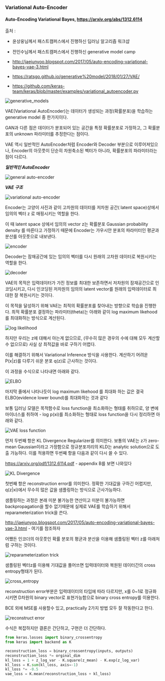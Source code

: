 ### Variational Auto-Encoder 

#### Auto-Encoding Variational Bayes, https://arxiv.org/abs/1312.6114

출처 : 
* 윤상웅님께서 패스트캠퍼스에서 진행하신 딥러닝 알고리즘 워크샵

* 전인수님께서 패스트캠퍼스에서 진행하신 generative model camp

* http://jaejunyoo.blogspot.com/2017/05/auto-encoding-variational-bayes-vae-3.html

* https://ratsgo.github.io/generative%20model/2018/01/27/VAE/

* https://github.com/keras-team/keras/blob/master/examples/variational_autoencoder.py



![generative_models](/generative_models.png)

VAE(Variational AutoEncoder)는 데이터가 생성되는 과정(확률분포)을 학습하는 generative model 중 한가지이다.

GAN과 다른 점은 데이터가 분포되어 있는 공간을 특정 확률분포로 가정하고, 그 확률분포의 unknown 파라미터를 추정한다는 점이다.

VAE 역시 일반적인 AutoEncoder처럼 Encoder와 Decoder 부분으로 이루어져있으나, Encoder의 아웃풋이 단순히 차원축소된 벡터가 아니라, 확률분포의 파라미터라는 점이 다르다.

__*일반적인 AutoEncoder*__

![general auto-encoder](/AE.png)


__*VAE 구조*__

![variational auto-encoder](/VAE.jpg)


Encoder는 고양이 사진과 같이 고차원의 데이터를 저차원 공간( latent space)상에서 임의의 벡터 z 로 매핑시키는 역할을 한다.

이 때 latent space 상에서 임의의 vector z는 확률분포 Gaussian probability density 를 따른다고 가정하기 때문에 Encoder는 가우시안 분포의 파라미터인 평균과 분산를 아웃풋으로 내보낸다.

![encoder](/encoder.png)

Decoder는 잠재공간에 있는 임의의 벡터를 다시 원래의 고차원 데이터로 복원시키는 역할을 한다. 

![decoder](/decoder.png)

VAE의 목적은 입력데이터가 가진 정보를 최대한 보존하면서 저차원의 잠재공간으로 인코딩시키고, 다시 인코딩된 저차원의 임의의 latent vector를 원래의 입력데이터로 최대한 잘 복원시키는 것이다. 

이 목적을 달성하기 위해 VAE는 최적의 확률분포를 찾아내는 방향으로 학습을 진행한다. 최적 확률분포 결정하는 파라미터(theta)는 아래와 같이 log maximum likehood를 최대화하는 방식으로 계산된다.

![log likelihood](/log_likelihood.png)


하지만 우리는 z에 대해서 아는게 없으므로, (무수히 많은 경우의 수에 대해 모두 계산할수 없으므로) 사실 상 최적값을 바로 구하기 어렵다.

이를 해결하기 위해서 Variational Inference 방식을 사용한다. 계산하기 어려운 P(x|z)를 다루기 쉬운 분포 q(z)로 근사하는 것이다. 

이 과정을 수식으로 나타내면 아래와 같다.

![ELBO](/ELBO.png)

마지막 줄에서 나타나듯이 log maximum likehood 를 최대화 하는 값은 결국 ELBO(evidence lower bound)를 최대화하는 것과 같다

보통 딥러닝 모델은 목적함수로 loss function을 최소화하는 형태를 취하므로, 양 변에 마이너스를 취하여 - log p(xi)를 최소화하는 형태로 loss function을 다시 
정리하면 아래와 같다.

![VAE loss function](/VAE_loss.png)

먼저 두번째 항은 KL Divergence Regularizer를 의미한다. 보통의 VAE는 z가 zero-mean Gaussian이라고 가정함으로 정규분포끼리의 KLD는 analytic solution으로 도출 가능하다. 이를 적용하면 두번째 항을 다음과 같이 다시 쓸 수 있다.

https://arxiv.org/pdf/1312.6114.pdf - appendix B를 보면 나와있다

![KL Divergence](/KLD.png)

첫번째 항은 reconstruction error를 의미한다. 정확한 기대값을 구하긴 어렵지만, q(z|xi)에서 무수히 많은 값을 샘플링하는 방식으로 근사가능하다.

샘플링하는 과정은 본래 미분 불가능한 연산이고 미분이 불가능하면 backpropagation을 할수 없기때문에 실제로 VAE를 학습하기 위해서 reparameterization trick을 쓴다.

http://jaejunyoo.blogspot.com/2017/05/auto-encoding-variational-bayes-vae-3.html - 여기를 참조하자

어쨌든 인코더의 아웃풋인 확률 분포의 평균과 분산을 이용해 샘플링된 벡터 z를 아래처럼 구하는 것이다. 

![reparameterization trick](/reparam.png)

샘플링된 벡터z를 이용해 기대값을 풀어쓰면 입력데이터와 복원된 데이터간의 cross entropy형태가 된다. 

![cross_entropy](/cross_entropy.png)


reconstruction error부분은 입력데이터의 타입에 따라 다르지만, x를 0~1로 정규화시키면 D차원의 binary vector로 표현가능함으로 binary cross entropy를 이용한다.

BCE 외에 MSE를 사용할수 있고, practically 2가지 방법 모두 잘 작동한다고 한다.

![reconstruct error](/recont_error.png)

수식은 복잡하지만 결론은 간단하고, 구현은 더 간단하다.


```python
from keras.losses import binary_crossentropy
from keras import backend as K

reconstruction_loss = binary_crossentropy(inputs, outputs)
reconstruction_loss *= orginal_dim
kl_loss = 1 + z_log_var - K.square(z_mean) - K.exp(z_log_var)
kl_loss = K.sum(kl_loss, axis=-1)
kl_loss *= -0.5
vae_loss = K.mean(reconstruction_loss + kl_loss)
```
